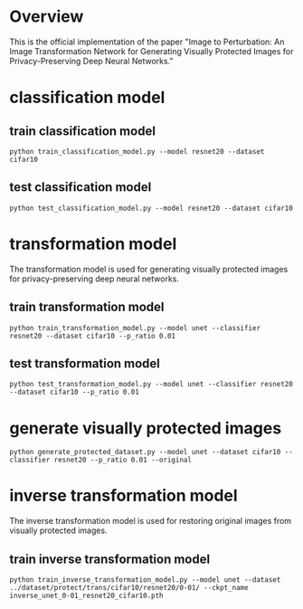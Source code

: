 # Overview
This is the official implementation of the paper "Image to Perturbation: An Image Transformation Network for Generating Visually Protected Images for Privacy-Preserving Deep Neural Networks."

# classification model

## train classification model
```
python train_classification_model.py --model resnet20 --dataset cifar10
```

## test classification model
```
python test_classification_model.py --model resnet20 --dataset cifar10
```

# transformation model
The transformation model is used for generating visually protected images for privacy-preserving deep neural networks.

## train transformation model
```
python train_transformation_model.py --model unet --classifier resnet20 --dataset cifar10 --p_ratio 0.01
```

## test transformation model
```
python test_transformation_model.py --model unet --classifier resnet20 --dataset cifar10 --p_ratio 0.01
```

# generate visually protected images
```
python generate_protected_dataset.py --model unet --dataset cifar10 --classifier resnet20 --p_ratio 0.01 --original
```

# inverse transformation model
The inverse transformation model is used for restoring original images from visually protected images.

## train inverse transformation model
```
python train_inverse_transformation_model.py --model unet --dataset ../dataset/protect/trans/cifar10/resnet20/0-01/ --ckpt_name inverse_unet_0-01_resnet20_cifar10.pth
```


